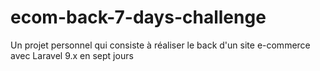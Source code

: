 # ecom-back-7-days-challenge
Un projet personnel qui consiste à réaliser le back d'un site e-commerce avec Laravel 9.x en sept jours
